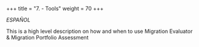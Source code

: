 +++ 
title = "7. - Tools" 
weight = 70
+++

*ESPAÑOL*

This is a high level description on how and when to use Migration Evaluator & Migration Portfolio Assessment